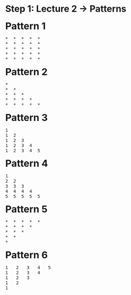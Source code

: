 # Step 1: Lecture 2 -> Patterns

<span style="font-size:30px;"><b>Pattern 1</b></span>
<pre>
*  *  *  *  *
*  *  *  *  *
*  *  *  *  *
*  *  *  *  *
*  *  *  *  *
</pre>

<span style="font-size:30px;"><b>Pattern 2</b></span>
<pre>
*
*  *
*  *  *
*  *  *  *
*  *  *  *  *
</pre>

<span style="font-size:30px;"><b>Pattern 3</b></span>
<pre>
1
1  2
1  2  3
1  2  3  4
1  2  3  4  5
</pre>

<span style="font-size:30px;"><b>Pattern 4</b></span>
<pre>
1
2  2
3  3  3
4  4  4  4
5  5  5  5  5
</pre>

<span style="font-size:30px;"><b>Pattern 5</b></span>
<pre>
*  *  *  *  *
*  *  *  *
*  *  *
*  *
*
</pre>

<span style="font-size:30px;"><b>Pattern 6</b></span>
<pre>
1   2   3   4   5
1   2   3   4
1   2   3
1   2
1
</pre>